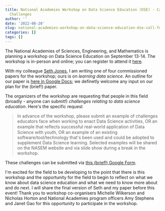 ```yaml
---
title: National Academies Workshop on Data Science Education (DSE) - Call for DSE
  Challenges
author: ''
date: '2022-08-20'
slug: national-academies-workshop-on-data-science-education-dse-call-for-dse-challenges
categories: []
tags: []
---
```


The National Academies of Sciences, Engineering, and Mathematics is planning a workshop on Data Science Education on September 13-14. The workshop is in-person and online; you can register to attend it [here](https://www.nationalacademies.org/event/09-13-2022/foundations-of-data-science-for-students-in-grades-k-12-a-workshop-days-1-and-2). 

With my colleague [Seth Jones](https://www.mtsu.edu/faculty/ryan-seth-jones), I am writing one of four commissioned papers for the workshop; ours is on _learning data science_. An outline for our paper is [here in Google Docs](https://docs.google.com/document/d/1IePivzn_zT2XHTFpw3aQRMXXL1V1rQ54L_4voGC8TVQ/edit); we definetly welcome any input on our plan for the (brief!) paper.

The organizers of the workshop are requesting that people in this field (broadly - anyone can submit!) _challenges relating to data science education_. Here's the specific request

> In advance of the workshop, please submit an example of challenges educators face when working to enact Data Science activities, OR an example that reﬂects successful real-world application of Data Science with youth, OR an example of an existing software/tool/technology that's been used and could be adopted to supplement Data Science learning. Selected examples will be shared on the NASEM website and via slide show during a break in the workshop.

These challenges can be submitted via [this (brief!) Google Form](https://docs.google.com/forms/d/e/1FAIpQLSf6jWw3olWy0JQlYle7HFvRxnYJoT6dTj9QdpviPbVZpEZ39g/viewform). 

I'm excited for the field to be developing to the point that there is this workshop and the opportunity for the field to begin to reflect on what we know about data science education and what we need to know more about and do next. I will share the final version of Seth and my paper before this event! Thank you to workshop co-organisers Michelle Wilkerson and Nicholas Horton and National Academies program officers Amy Stephens and Janet Gao for this opportunity to participate in the workshop.